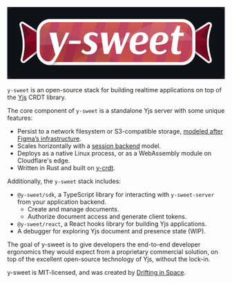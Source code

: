 <img src="logo.svg" />

`y-sweet` is an open-source stack for building realtime applications on top of the [Yjs](https://github.com/yjs/yjs) CRDT library.

The core component of `y-sweet` is a standalone Yjs server with some unique features:

- Persist to a network filesystem or S3-compatible storage, [modeled after Figma’s infrastructure](https://digest.browsertech.com/archive/browsertech-digest-figma-is-a-file-editor/).
- Scales horizontally with a [session backend](https://driftingin.space/posts/session-lived-application-backends) model.
- Deploys as a native Linux process, or as a WebAssembly module on Cloudflare's edge.
- Written in Rust and built on [y-crdt](https://github.com/y-crdt/y-crdt/).

Additionally, the `y-sweet` stack includes:
- `@y-sweet/sdk`, a TypeScript library for interacting with `y-sweet-server` from your application backend.
    - Create and manage documents.
    - Authorize document access and generate client tokens.
- `@y-sweet/react`, a React hooks library for building Yjs applications.
- A debugger for exploring Yjs document and presence state (WIP).

The goal of y-sweet is to give developers the end-to-end developer ergonomics they would expect from a proprietary commercial solution, on top of the excellent open-source technology of Yjs, without the lock-in.

y-sweet is MIT-licensed, and was created by [Drifting in Space](https://driftingin.space).
